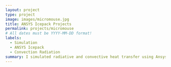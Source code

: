 ```yaml
---
layout: project
type: project
image: images/micromouse.jpg
title: ANSYS Icepack Projects
permalink: projects/micromouse
# All dates must be YYYY-MM-DD format!
labels:
  - Simulation
  - ANSYS Icepack
  - Convection Radiation
summary: I simulated radiative and convective heat transfer using Ansys Fluent.
---
```

